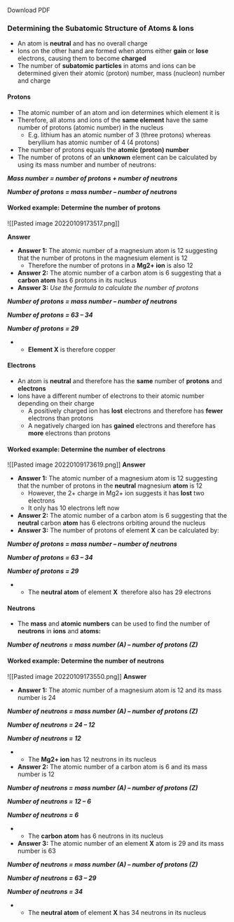 Download PDF

### Determining the Subatomic Structure of Atoms & Ions

-   An atom is **neutral** and has no overall charge
-   Ions on the other hand are formed when atoms either **gain** or **lose** electrons, causing them to become **charged**
-   The number of **subatomic particles** in atoms and ions can be determined given their atomic (proton) number, mass (nucleon) number and charge

#### Protons

-   The atomic number of an atom and ion determines which element it is
-   Therefore, all atoms and ions of the **same element** have the same number of protons (atomic number) in the nucleus
    -   E.g. lithium has an atomic number of 3 (three protons) whereas beryllium has atomic number of 4 (4 protons)
-   The number of protons equals the **atomic (proton) number**
-   The number of protons of an **unknown** element can be calculated by using its mass number and number of neutrons:

**_Mass number = number of protons + number of neutrons_**

**_Number of protons = mass number – number of neutrons_**

#### Worked example: Determine the number of protons
![[Pasted image 20220109173517.png]]

**Answer**

-   **Answer 1:** The atomic number of a magnesium atom is 12 suggesting that the number of protons in the magnesium element is 12
    -   Therefore the number of protons in a **Mg2+ ion** is also 12
-   **Answer 2:** The atomic number of a carbon atom is 6 suggesting that a **carbon atom** has 6 protons in its nucleus
-   **Answer 3:** _Use the formula to calculate the number of protons_

**_Number of protons = mass number – number of neutrons_**

**_Number of protons = 63 – 34_**

**_Number of protons = 29_**

-   -   **Element X** is therefore copper

#### Electrons

-   An atom is **neutral** and therefore has the **same** number of **protons** and **electrons**
-   Ions have a different number of electrons to their atomic number depending on their charge
    -   A positively charged ion has **lost** electrons and therefore has **fewer** electrons than protons
    -   A negatively charged ion has **gained** electrons and therefore has **more** electrons than protons

#### Worked example: Determine the number of electrons

![[Pasted image 20220109173619.png]]
**Answer**

-   **Answer 1:** The atomic number of a magnesium atom is 12 suggesting that the number of protons in the **neutral** magnesium **atom** is 12
    -   However, the 2+ charge in Mg2+ ion suggests it has **lost** two electrons
    -   It only has 10 electrons left now
-   **Answer 2:** The atomic number of a carbon atom is 6 suggesting that the **neutral** carbon **atom** has 6 electrons orbiting around the nucleus
-   **Answer 3:** The number of protons of element **X** can be calculated by:

**_Number of protons = mass number – number of neutrons_**

**_Number of protons = 63 – 34_**

**_Number of protons = 29_**

-   -   The **neutral atom** of element **X**  therefore also has 29 electrons

#### Neutrons

-   The **mass** and **atomic** **numbers** can be used to find the number of **neutrons** in **ions** and **atoms:**

**_Number of neutrons = mass number (A) – number of protons (Z)_**

#### Worked example: Determine the number of neutrons

![[Pasted image 20220109173550.png]]
**Answer**

-   **Answer 1:** The atomic number of a magnesium atom is 12 and its mass number is 24

**_Number of neutrons = mass number (A) – number of protons (Z)_**

**_Number of neutrons = 24 – 12_**

**_Number of neutrons = 12_**

-   -   The **Mg2+ ion** has 12 neutrons in its nucleus
-   **Answer 2:** The atomic number of a carbon atom is 6 and its mass number is 12

**_Number of neutrons = mass number (A) – number of protons (Z)_**

**_Number of neutrons = 12 – 6_**

**_Number of neutrons = 6_**

-   -   The **carbon atom** has 6 neutrons in its nucleus
-   **Answer 3:** The atomic number of an element **X** atom is 29 and its mass number is 63

**_Number of neutrons = mass number (A) – number of protons (Z)_**

**_Number of neutrons = 63 – 29_**

**_Number of neutrons = 34_**

-   -   The **neutral atom** of element **X** has 34 neutrons in its nucleus